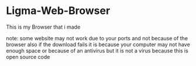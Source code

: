 # Ligma-Web-Browser

This is my Browser that i made

note: 
some website may not work due to your ports and not because of the browser also if the download fails it is because your computer may not have enough space or because of an antivirus but it is not a virus because this is open source code
